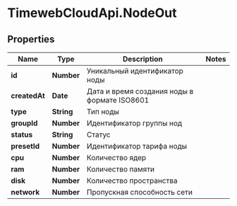 # TimewebCloudApi.NodeOut

## Properties

Name | Type | Description | Notes
------------ | ------------- | ------------- | -------------
**id** | **Number** | Уникальный идентификатор ноды | 
**createdAt** | **Date** | Дата и время создания ноды в формате ISO8601 | 
**type** | **String** | Тип ноды | 
**groupId** | **Number** | Идентификатор группы нод | 
**status** | **String** | Статус | 
**presetId** | **Number** | Идентификатор тарифа ноды | 
**cpu** | **Number** | Количество ядер | 
**ram** | **Number** | Количество памяти | 
**disk** | **Number** | Количество пространства | 
**network** | **Number** | Пропускная способность сети | 


